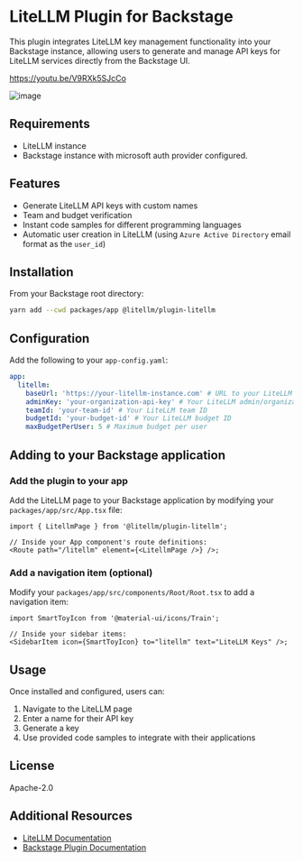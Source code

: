 # LiteLLM Plugin for Backstage

This plugin integrates LiteLLM key management functionality into your Backstage instance, allowing users to generate and manage API keys for LiteLLM services directly from the Backstage UI.

https://youtu.be/V9RXk5SJcCo

![image](https://github.com/user-attachments/assets/bcd3daed-029c-42c0-90d6-43996d7bf127)

## Requirements

- LiteLLM instance
- Backstage instance with microsoft auth provider configured.

## Features

- Generate LiteLLM API keys with custom names
- Team and budget verification
- Instant code samples for different programming languages
- Automatic user creation in LiteLLM (using `Azure Active Directory` email format as the `user_id`)

## Installation

From your Backstage root directory:

```bash
yarn add --cwd packages/app @litellm/plugin-litellm
```

## Configuration

Add the following to your `app-config.yaml`:

```yaml
app:
  litellm:
    baseUrl: 'https://your-litellm-instance.com' # URL to your LiteLLM instance
    adminKey: 'your-organization-api-key' # Your LiteLLM admin/organization API key
    teamId: 'your-team-id' # Your LiteLLM team ID
    budgetId: 'your-budget-id' # Your LiteLLM budget ID
    maxBudgetPerUser: 5 # Maximum budget per user
```

## Adding to your Backstage application

### Add the plugin to your app

Add the LiteLLM page to your Backstage application by modifying your `packages/app/src/App.tsx` file:

```tsx
import { LitellmPage } from '@litellm/plugin-litellm';

// Inside your App component's route definitions:
<Route path="/litellm" element={<LitellmPage />} />;
```

### Add a navigation item (optional)

Modify your `packages/app/src/components/Root/Root.tsx` to add a navigation item:

```tsx
import SmartToyIcon from '@material-ui/icons/Train';

// Inside your sidebar items:
<SidebarItem icon={SmartToyIcon} to="litellm" text="LiteLLM Keys" />;
```

## Usage

Once installed and configured, users can:

1. Navigate to the LiteLLM page
2. Enter a name for their API key
3. Generate a key
4. Use provided code samples to integrate with their applications

## License

Apache-2.0

## Additional Resources

- [LiteLLM Documentation](https://docs.litellm.ai/)
- [Backstage Plugin Documentation](https://backstage.io/docs/plugins/)
